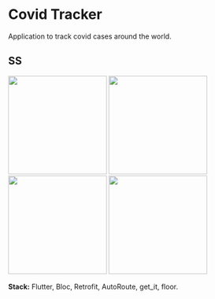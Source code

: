# Covid Tracker

Application to track covid cases around the world.

## SS

<img src="https://imgur.com/k0QVf9K" width="200"> <img src="https://imgur.com/1vYsIiP" width="200"> <img src="https://imgur.com/Brfboee" width="200"> <img src="https://imgur.com/YT72woT" width="200"> 

**Stack:**  Flutter, Bloc, Retrofit, AutoRoute, get_it, floor.
